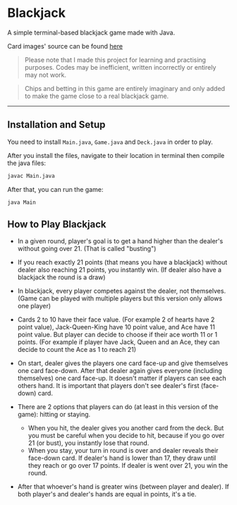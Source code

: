 # Blackjack

A simple terminal-based blackjack game made with Java.

Card images' source can be found [here](https://commons.wikimedia.org/wiki/File:English_pattern_playing_cards_deck.svg)

>Please note that I made this project for learning and practising purposes. Codes may be inefficient, written incorrectly or entirely may not work.

>Chips and betting in this game are entirely imaginary and only added to make the game close to a real blackjack game.

***

## Installation and Setup

You need to install `Main.java`, `Game.java` and `Deck.java` in order to play.

After you install the files, navigate to their location in terminal then compile the java files:

```bash
javac Main.java
```

After that, you can run the game:

```bash
java Main
```

## How to Play Blackjack

 * In a given round, player's goal is to get a hand higher than the dealer's without going over 21. (That is called "busting")
   
 * If you reach exactly 21 points (that means you have a blackjack) without dealer also reaching 21 points, you instantly win. (If dealer also have a blackjack the round is a draw)
  
 * In blackjack, every player competes against the dealer, not themselves. (Game can be played with multiple players but this version only allows one player)

 * Cards 2 to 10 have their face value. (For example 2 of hearts have 2 point value), Jack-Queen-King have 10 point value, and Ace have 11 point value. But player can decide to choose if their ace worth 11 or 1 points. (For example if player have Jack, Queen and an Ace, they can decide to count the Ace as 1 to reach 21)

 * On start, dealer gives the players one card face-up and give themselves one card face-down. After that dealer again gives everyone (including themselves) one card face-up. It doesn't matter if players can see each others hand. It is important that players don't see dealer's first (face-down) card.

 * There are 2 options that players can do (at least in this version of the game): hitting or staying.
   
   * When you hit, the dealer gives you another card from the deck. But you must be careful when you decide to hit, because if you go over 21 (or bust), you instantly lose that round.
   * When you stay, your turn in round is over and dealer reveals their face-down card. If dealer's hand is lower than 17, they draw until they reach or go over 17 points. If dealer is went over 21, you win the round.
   
 * After that whoever's hand is greater wins (between player and dealer). If both player's and dealer's hands are equal in points, it's a tie.
